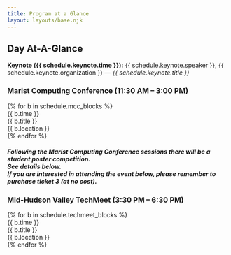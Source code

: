 ```yaml
---
title: Program at a Glance
layout: layouts/base.njk
---
```


<h2>Day At-A-Glance</h2>
<p><strong>Keynote ({{ schedule.keynote.time }}):</strong> 
{{ schedule.keynote.speaker }}, {{ schedule.keynote.organization }} — 
<em>{{ schedule.keynote.title }}</em></p>


<h3>Marist Computing Conference (11:30 AM – 3:00 PM)</h3>
<div class="schedule">
  {% for b in schedule.mcc_blocks %}
    <div class="schedule-item">
      <div class="time">{{ b.time }}</div>
      <div class="title">{{ b.title }}</div>
      <div class="location">{{ b.location }}</div>
    </div>
  {% endfor %}
</div>

<p>
<h5>Following the Marist Computing Conference sessions there will be a student poster competition.<br> 
See details below.<br>
If you are interested in attending the event below, please remember to purchase ticket 3 (at no cost).</h5>
<h3>Mid-Hudson Valley TechMeet (3:30 PM – 6:30 PM)</h3>
</p>

<div class="schedule">
  {% for b in schedule.techmeet_blocks %}
    <div class="schedule-item">
      <div class="time">{{ b.time }}</div>
      <div class="title">{{ b.title }}</div>
      <div class="location">{{ b.location }}</div>
    </div>
  {% endfor %}
</div>